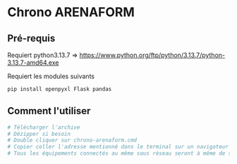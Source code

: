 # Chrono ARENAFORM
## Pré-requis
Requiert python3.13.7 =>
https://www.python.org/ftp/python/3.13.7/python-3.13.7-amd64.exe

Requiert les modules suivants
```bash
pip install openpyxl Flask pandas
```

## Comment l'utiliser
```bash
# Télécharger l'archive
# Dézipper si besoin
# Double cliquer sur chrono-arenaform.cmd
# Copier coller l'adresse mentionné dans le terminal sur un navigateur web
# Tous les équipements connectés au même sous réseau seront à même de se conneceter à l'application
```
